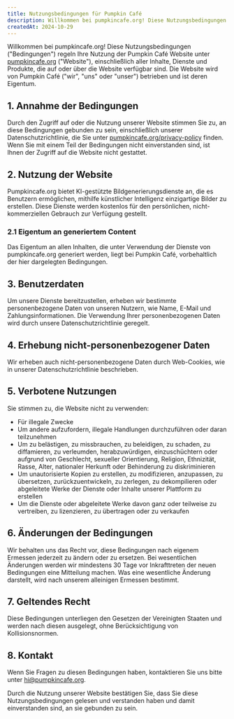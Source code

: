 ```yaml
---
title: Nutzungsbedingungen für Pumpkin Café
description: Willkommen bei pumpkincafe.org! Diese Nutzungsbedingungen ("Bedingungen") regeln Ihre Nutzung der Pumpkin Café Website unter pumpkincafe.org, einschließlich aller Inhalte, Dienste und Produkte, die auf oder über die Website verfügbar sind. Die Website wird von Pumpkin Café ("wir", "uns" oder "unser") betrieben und ist deren Eigentum.
createdAt: 2024-10-29
---
```


Willkommen bei pumpkincafe.org! Diese Nutzungsbedingungen ("Bedingungen") regeln Ihre Nutzung der Pumpkin Café Website unter [pumpkincafe.org](https://pumpkincafe.org/) ("Website"), einschließlich aller Inhalte, Dienste und Produkte, die auf oder über die Website verfügbar sind. Die Website wird von Pumpkin Café ("wir", "uns" oder "unser") betrieben und ist deren Eigentum.

## 1. Annahme der Bedingungen

Durch den Zugriff auf oder die Nutzung unserer Website stimmen Sie zu, an diese Bedingungen gebunden zu sein, einschließlich unserer Datenschutzrichtlinie, die Sie unter [pumpkincafe.org/privacy-policy](https://pumpkincafe.org/privacy-policy) finden. Wenn Sie mit einem Teil der Bedingungen nicht einverstanden sind, ist Ihnen der Zugriff auf die Website nicht gestattet.

## 2. Nutzung der Website

Pumpkincafe.org bietet KI-gestützte Bildgenerierungsdienste an, die es Benutzern ermöglichen, mithilfe künstlicher Intelligenz einzigartige Bilder zu erstellen. Diese Dienste werden kostenlos für den persönlichen, nicht-kommerziellen Gebrauch zur Verfügung gestellt.

### 2.1 Eigentum an generiertem Content

Das Eigentum an allen Inhalten, die unter Verwendung der Dienste von pumpkincafe.org generiert werden, liegt bei Pumpkin Café, vorbehaltlich der hier dargelegten Bedingungen.

## 3. Benutzerdaten

Um unsere Dienste bereitzustellen, erheben wir bestimmte personenbezogene Daten von unseren Nutzern, wie Name, E-Mail und Zahlungsinformationen. Die Verwendung Ihrer personenbezogenen Daten wird durch unsere Datenschutzrichtlinie geregelt.

## 4. Erhebung nicht-personenbezogener Daten

Wir erheben auch nicht-personenbezogene Daten durch Web-Cookies, wie in unserer Datenschutzrichtlinie beschrieben.

## 5. Verbotene Nutzungen

Sie stimmen zu, die Website nicht zu verwenden:

- Für illegale Zwecke
- Um andere aufzufordern, illegale Handlungen durchzuführen oder daran teilzunehmen
- Um zu belästigen, zu missbrauchen, zu beleidigen, zu schaden, zu diffamieren, zu verleumden, herabzuwürdigen, einzuschüchtern oder aufgrund von Geschlecht, sexueller Orientierung, Religion, Ethnizität, Rasse, Alter, nationaler Herkunft oder Behinderung zu diskriminieren
- Um unautorisierte Kopien zu erstellen, zu modifizieren, anzupassen, zu übersetzen, zurückzuentwickeln, zu zerlegen, zu dekompilieren oder abgeleitete Werke der Dienste oder Inhalte unserer Plattform zu erstellen
- Um die Dienste oder abgeleitete Werke davon ganz oder teilweise zu vertreiben, zu lizenzieren, zu übertragen oder zu verkaufen

## 6. Änderungen der Bedingungen

Wir behalten uns das Recht vor, diese Bedingungen nach eigenem Ermessen jederzeit zu ändern oder zu ersetzen. Bei wesentlichen Änderungen werden wir mindestens 30 Tage vor Inkrafttreten der neuen Bedingungen eine Mitteilung machen. Was eine wesentliche Änderung darstellt, wird nach unserem alleinigen Ermessen bestimmt.

## 7. Geltendes Recht

Diese Bedingungen unterliegen den Gesetzen der Vereinigten Staaten und werden nach diesen ausgelegt, ohne Berücksichtigung von Kollisionsnormen.

## 8. Kontakt

Wenn Sie Fragen zu diesen Bedingungen haben, kontaktieren Sie uns bitte unter [hi@pumpkincafe.org](mailto:hi@pumpkincafe.org).

Durch die Nutzung unserer Website bestätigen Sie, dass Sie diese Nutzungsbedingungen gelesen und verstanden haben und damit einverstanden sind, an sie gebunden zu sein. 